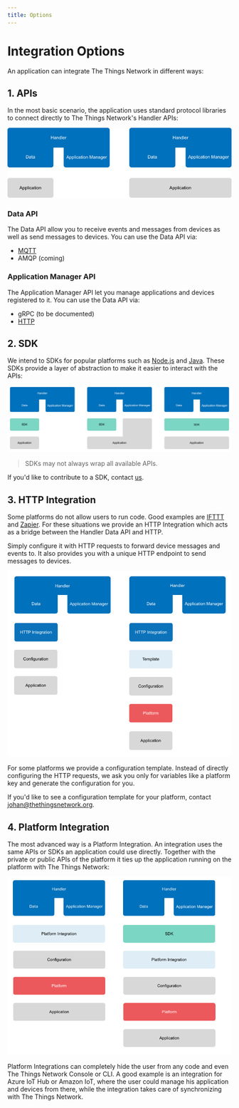 ```yaml
---
title: Options
---
```


# Integration Options
An application can integrate The Things Network in different ways:

## 1. APIs
In the most basic scenario, the application uses standard protocol libraries to connect directly to The Things Network's Handler APIs:

![APIs](apis.png)

### Data API
The Data API allow you to receive events and messages from devices as well as send messages to devices. You can use the Data API via:

* [MQTT](../applications/mqtt/index.md)
* AMQP (coming)

### Application Manager API
The Application Manager API let you manage applications and devices registered to it. You can use the Data API via:

* gRPC (to be documented)
* [HTTP](../applications/manager/index.md)

## 2. SDK

We intend to SDKs for popular platforms such as [Node.js](../applications/nodejs/index.md) and [Java](../applications/java/index.md). These SDKs provide a layer of abstraction to make it easier to interact with the APIs:

![SDK](sdks.png)

> SDKs may not always wrap all available APIs.

If you'd like to contribute to a SDK, contact [us](mailto:community@thethingsnetwork.org).

## 3. HTTP Integration

Some platforms do not allow users to run code. Good examples are [IFTTT](https://ifttt.com/maker) and [Zapier](https://zapier.com/zapbook/webhook/). For these situations we provide an HTTP Integration which acts as a bridge between the Handler Data API and HTTP.

Simply configure it with HTTP requests to forward device messages and events to. It also provides you with a unique HTTP endpoint to send messages to devices.

![HTTP Integration](http.png)

For some platforms we provide a configuration template. Instead of directly configuring the HTTP requests, we ask you only for variables like a platform key and generate the configuration for you.

If you'd like to see a configuration template for your platform, contact [johan@thethingsnetwork.org](mailto:johan@thethingsnetwork.org).

## 4. Platform Integration

The most advanced way is a Platform Integration. An integration uses the same APIs or SDKs an application could use directly. Together with the private or public APIs of the platform it ties up the application running on the platform with The Things Network:

![Platform Integration](integration.png)

Platform Integrations can completely hide the user from any code and even The Things Network Console or CLI. A good example is an integration for Azure IoT Hub or Amazon IoT, where the user could manage his application and devices from there, while the integration takes care of synchronizing with The Things Network.

